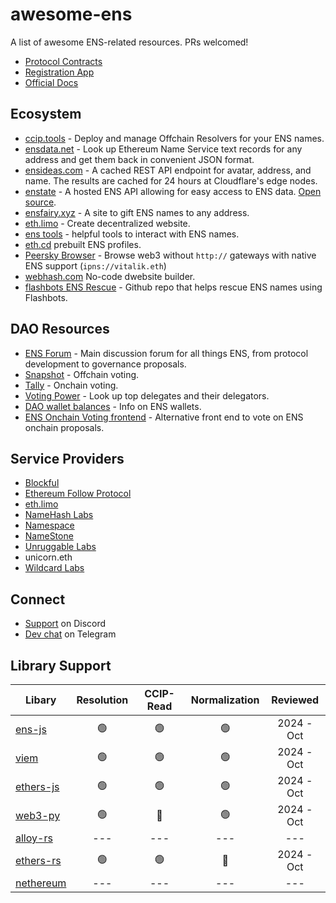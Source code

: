 # awesome-ens

A list of awesome ENS-related resources. PRs welcomed!

- [Protocol Contracts](https://github.com/ensdomains/ens-contracts)
- [Registration App](https://app.ens.domains/)
- [Official Docs](https://docs.ens.domains/)

## Ecosystem

- [ccip.tools](https://ccip.tools/) - Deploy and manage Offchain Resolvers for your ENS names.
- [ensdata.net](https://ensdata.net/) - Look up Ethereum Name Service text records for any address and get them back in convenient JSON format.
- [ensideas.com](https://ensideas.com/) - A cached REST API endpoint for avatar, address, and name. The results are cached for 24 hours at Cloudflare's edge nodes.
- [enstate](https://enstate.rs/) - A hosted ENS API allowing for easy access to ENS data. [Open source](https://github.com/v3xlabs/enstate).
- [ensfairy.xyz](https://ensfairy.xyz/) - A site to gift ENS names to any address.
- [eth.limo](https://eth.limo/) - Create decentralized website.
- [ens tools](https://tools.ens.domains/) - helpful tools to interact with ENS names.
- [eth.cd](https://eth.cd/) prebuilt ENS profiles.
- [Peersky Browser](https://peersky.p2plabs.xyz/) - Browse web3 without `http://` gateways with native ENS support (`ipns://vitalik.eth`)
- [webhash.com](https://webhash.com/) No-code dwebsite builder.
- [flashbots ENS Rescue](https://github.com/Arachnid/flashbots-ens-rescue) - Github repo that helps rescue ENS names using Flashbots.

## DAO Resources

- [ENS Forum](https://discuss.ens.domains/) - Main discussion forum for all things ENS, from protocol development to governance proposals.
- [Snapshot](https://snapshot.org/#/ens.eth) - Offchain voting.
- [Tally](https://www.tally.xyz/gov/ens) - Onchain voting.
- [Voting Power](https://votingpower.xyz/) - Look up top delegates and their delegators.
- [DAO wallet balances](https://www.enswallets.xyz/) - Info on ENS wallets.
- [ENS Onchain Voting frontend](https://dao.ens.gregskril.com/) - Alternative front end to vote on ENS onchain proposals. 

## Service Providers

- [Blockful](https://blockful.io/)
- [Ethereum Follow Protocol](https://ethfollow.xyz/)
- [eth.limo](https://eth.limo/)
- [NameHash Labs](https://namehashlabs.org/)
- [Namespace](https://www.namespace.tech/)
- [NameStone](https://namestone.xyz/)
- [Unruggable Labs](https://unruggable.com/)
- unicorn.eth
- [Wildcard Labs](https://wildcardlabs.xyz/index.html)

## Connect

- [Support](https://chat.ens.domains/) on Discord
- [Dev chat](https://t.me/+TJ_M02FbKwcyNjgx) on Telegram

## Library Support

| Libary | Resolution | CCIP-Read | Normalization | Reviewed |
|------------|:------------:|:------------:|:------------:|:------------:|
| [ens-js](https://github.com/ensdomains/ensjs) | 🟢 | 🟢 | 🟢 | 2024 - Oct |
| [viem](https://viem.sh/) | 🟢 | 🟢 | 🟢 | 2024 - Oct |
| [ethers-js](https://github.com/ethers-io/ethers.js) | 🟢 | 🟢 | 🟢 | 2024 - Oct |
| [web3-py](https://github.com/ethereum/web3.py) | 🟢 | 🔴 | 🟢 | 2024 - Oct |
| [alloy-rs](https://github.com/alloy-rs) | --- | --- | --- | --- |
| [ethers-rs](https://github.com/gakonst/ethers-rs) | 🟢 | 🟢 | 🔴 | 2024 - Oct |
| [nethereum](https://github.com/Nethereum/Nethereum) | --- | --- | --- | --- |
